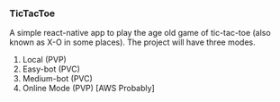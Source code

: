 ### TicTacToe

A simple react-native app to play the age old game of tic-tac-toe (also known as X-O in some places). The project will have three modes.

1. Local (PVP)
2. Easy-bot (PVC)
3. Medium-bot (PVC)
4. Online Mode (PVP) [AWS Probably]
